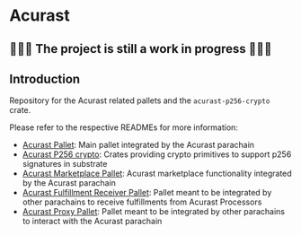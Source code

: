 # Acurast
## 🚧🚧🚧 The project is still a work in progress 🚧🚧🚧

## Introduction

Repository for the Acurast related pallets and the `acurast-p256-crypto` crate.

Please refer to the respective READMEs for more information:

- [Acurast Pallet](pallets/acurast/README.md): Main pallet integrated by the Acurast parachain
- [Acurast P256 crypto](p256-crypto/README.md): Crates providing crypto primitives to support p256 signatures in substrate
- [Acurast Marketplace Pallet](pallets/marketplace/README.md): Acurast marketplace functionality integrated by the Acurast parachain
- [Acurast Fulfillment Receiver Pallet](pallets/acurast-fulfillment-receiver/README.md): Pallet meant to be integrated by other parachains to receive fulfillments from Acurast Processors
- [Acurast Proxy Pallet](pallets/proxy/README.md): Pallet meant to be integrated by other parachains to interact with the Acurast parachain